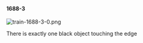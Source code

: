 #### 1688-3
![train-1688-3-0.png](https://github.com/lil-lab/nlvr/raw/master/nlvr/train/images/63/train-1688-3-0.png "train-1688-3-0.png")

There is exactly one black object touching the edge